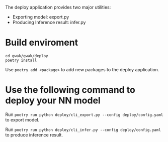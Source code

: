 The deploy application provides two major utilities:
- Exporting model: export.py
- Producing Inference result: infer.py

# Build enviroment #

```
cd gwak/gwak/deploy
poetry install
```
Use ```poetry add <package>``` to add new packages to the deploy application. 

# Use the following command to deploy your NN model #

Run ```poetry run python deploy/cli_export.py --config deploy/config.yaml``` to export model. 

Run ```poetry run python deploy/cli_infer.py --config deploy/config.yaml``` to produce inference result. 
